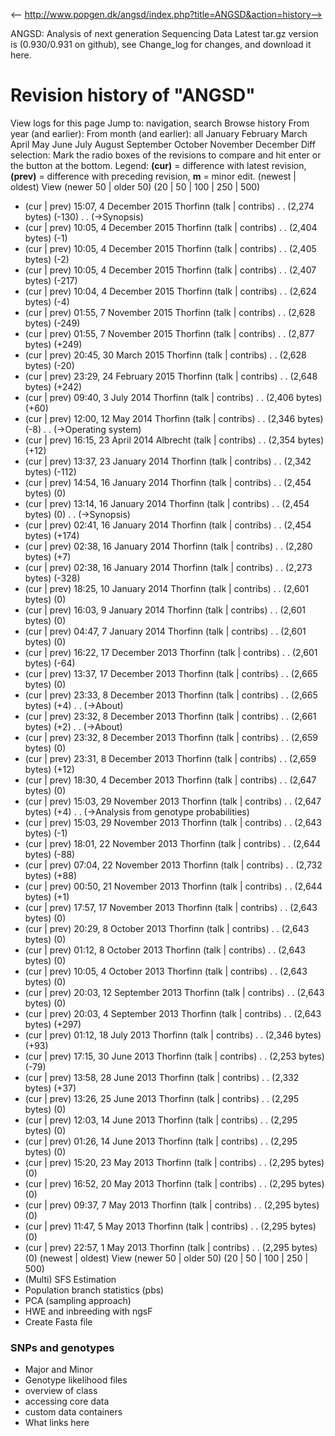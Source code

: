<-- http://www.popgen.dk/angsd/index.php?title=ANGSD&action=history-->

ANGSD: Analysis of next generation Sequencing Data
Latest tar.gz version is (0.930/0.931 on github), see Change_log for changes, and download it  here.
# Revision history of "ANGSD"
View logs for this page
Jump to: navigation, search
Browse history From year (and earlier): From month (and earlier): all January February March April May June July August September October November December
Diff selection: Mark the radio boxes of the revisions to compare and hit enter or the button at the bottom. 
Legend: **(cur)** = difference with latest revision, **(prev)** = difference with preceding revision, **m** = minor edit.
(newest | oldest) View (newer 50 | older 50) (20 | 50 | 100 | 250 | 500)
* (cur | prev) 15:07, 4 December 2015‎ Thorfinn (talk | contribs)‎ . . (2,274 bytes) (-130)‎ . . (→‎Synopsis)
* (cur | prev) 10:05, 4 December 2015‎ Thorfinn (talk | contribs)‎ . . (2,404 bytes) (-1)‎
* (cur | prev) 10:05, 4 December 2015‎ Thorfinn (talk | contribs)‎ . . (2,405 bytes) (-2)‎
* (cur | prev) 10:05, 4 December 2015‎ Thorfinn (talk | contribs)‎ . . (2,407 bytes) (-217)‎
* (cur | prev) 10:04, 4 December 2015‎ Thorfinn (talk | contribs)‎ . . (2,624 bytes) (-4)‎
* (cur | prev) 01:55, 7 November 2015‎ Thorfinn (talk | contribs)‎ . . (2,628 bytes) (-249)‎
* (cur | prev) 01:55, 7 November 2015‎ Thorfinn (talk | contribs)‎ . . (2,877 bytes) (+249)‎
* (cur | prev) 20:45, 30 March 2015‎ Thorfinn (talk | contribs)‎ . . (2,628 bytes) (-20)‎
* (cur | prev) 23:29, 24 February 2015‎ Thorfinn (talk | contribs)‎ . . (2,648 bytes) (+242)‎
* (cur | prev) 09:40, 3 July 2014‎ Thorfinn (talk | contribs)‎ . . (2,406 bytes) (+60)‎
* (cur | prev) 12:00, 12 May 2014‎ Thorfinn (talk | contribs)‎ . . (2,346 bytes) (-8)‎ . . (→‎Operating system)
* (cur | prev) 16:15, 23 April 2014‎ Albrecht (talk | contribs)‎ . . (2,354 bytes) (+12)‎
* (cur | prev) 13:37, 23 January 2014‎ Thorfinn (talk | contribs)‎ . . (2,342 bytes) (-112)‎
* (cur | prev) 14:54, 16 January 2014‎ Thorfinn (talk | contribs)‎ . . (2,454 bytes) (0)‎
* (cur | prev) 13:14, 16 January 2014‎ Thorfinn (talk | contribs)‎ . . (2,454 bytes) (0)‎ . . (→‎Synopsis)
* (cur | prev) 02:41, 16 January 2014‎ Thorfinn (talk | contribs)‎ . . (2,454 bytes) (+174)‎
* (cur | prev) 02:38, 16 January 2014‎ Thorfinn (talk | contribs)‎ . . (2,280 bytes) (+7)‎
* (cur | prev) 02:38, 16 January 2014‎ Thorfinn (talk | contribs)‎ . . (2,273 bytes) (-328)‎
* (cur | prev) 18:25, 10 January 2014‎ Thorfinn (talk | contribs)‎ . . (2,601 bytes) (0)‎
* (cur | prev) 16:03, 9 January 2014‎ Thorfinn (talk | contribs)‎ . . (2,601 bytes) (0)‎
* (cur | prev) 04:47, 7 January 2014‎ Thorfinn (talk | contribs)‎ . . (2,601 bytes) (0)‎
* (cur | prev) 16:22, 17 December 2013‎ Thorfinn (talk | contribs)‎ . . (2,601 bytes) (-64)‎
* (cur | prev) 13:37, 17 December 2013‎ Thorfinn (talk | contribs)‎ . . (2,665 bytes) (0)‎
* (cur | prev) 23:33, 8 December 2013‎ Thorfinn (talk | contribs)‎ . . (2,665 bytes) (+4)‎ . . (→‎About)
* (cur | prev) 23:32, 8 December 2013‎ Thorfinn (talk | contribs)‎ . . (2,661 bytes) (+2)‎ . . (→‎About)
* (cur | prev) 23:32, 8 December 2013‎ Thorfinn (talk | contribs)‎ . . (2,659 bytes) (0)‎
* (cur | prev) 23:31, 8 December 2013‎ Thorfinn (talk | contribs)‎ . . (2,659 bytes) (+12)‎
* (cur | prev) 18:30, 4 December 2013‎ Thorfinn (talk | contribs)‎ . . (2,647 bytes) (0)‎
* (cur | prev) 15:03, 29 November 2013‎ Thorfinn (talk | contribs)‎ . . (2,647 bytes) (+4)‎ . . (→‎Analysis from genotype probabilities)
* (cur | prev) 15:03, 29 November 2013‎ Thorfinn (talk | contribs)‎ . . (2,643 bytes) (-1)‎
* (cur | prev) 18:01, 22 November 2013‎ Thorfinn (talk | contribs)‎ . . (2,644 bytes) (-88)‎
* (cur | prev) 07:04, 22 November 2013‎ Thorfinn (talk | contribs)‎ . . (2,732 bytes) (+88)‎
* (cur | prev) 00:50, 21 November 2013‎ Thorfinn (talk | contribs)‎ . . (2,644 bytes) (+1)‎
* (cur | prev) 17:57, 17 November 2013‎ Thorfinn (talk | contribs)‎ . . (2,643 bytes) (0)‎
* (cur | prev) 20:29, 8 October 2013‎ Thorfinn (talk | contribs)‎ . . (2,643 bytes) (0)‎
* (cur | prev) 01:12, 8 October 2013‎ Thorfinn (talk | contribs)‎ . . (2,643 bytes) (0)‎
* (cur | prev) 10:05, 4 October 2013‎ Thorfinn (talk | contribs)‎ . . (2,643 bytes) (0)‎
* (cur | prev) 20:03, 12 September 2013‎ Thorfinn (talk | contribs)‎ . . (2,643 bytes) (0)‎
* (cur | prev) 20:03, 4 September 2013‎ Thorfinn (talk | contribs)‎ . . (2,643 bytes) (+297)‎
* (cur | prev) 01:12, 18 July 2013‎ Thorfinn (talk | contribs)‎ . . (2,346 bytes) (+93)‎
* (cur | prev) 17:15, 30 June 2013‎ Thorfinn (talk | contribs)‎ . . (2,253 bytes) (-79)‎
* (cur | prev) 13:58, 28 June 2013‎ Thorfinn (talk | contribs)‎ . . (2,332 bytes) (+37)‎
* (cur | prev) 13:26, 25 June 2013‎ Thorfinn (talk | contribs)‎ . . (2,295 bytes) (0)‎
* (cur | prev) 12:03, 14 June 2013‎ Thorfinn (talk | contribs)‎ . . (2,295 bytes) (0)‎
* (cur | prev) 01:26, 14 June 2013‎ Thorfinn (talk | contribs)‎ . . (2,295 bytes) (0)‎
* (cur | prev) 15:20, 23 May 2013‎ Thorfinn (talk | contribs)‎ . . (2,295 bytes) (0)‎
* (cur | prev) 16:52, 20 May 2013‎ Thorfinn (talk | contribs)‎ . . (2,295 bytes) (0)‎
* (cur | prev) 09:37, 7 May 2013‎ Thorfinn (talk | contribs)‎ . . (2,295 bytes) (0)‎
* (cur | prev) 11:47, 5 May 2013‎ Thorfinn (talk | contribs)‎ . . (2,295 bytes) (0)‎
* (cur | prev) 22:57, 1 May 2013‎ Thorfinn (talk | contribs)‎ . . (2,295 bytes) (0)‎
(newest | oldest) View (newer 50 | older 50) (20 | 50 | 100 | 250 | 500)
* (Multi) SFS Estimation
* Population branch statistics (pbs)
* PCA (sampling approach)
* HWE and inbreeding with ngsF
* Create Fasta file
### SNPs and genotypes
* Major and Minor
* Genotype likelihood files
* overview of class
* accessing core data
* custom data containers
* What links here